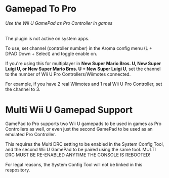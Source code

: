 # Gamepad To Pro
###### Use the Wii U GamePad as Pro Controller in games

The plugin is not active on system apps.

To use, set channel (controller number) in the Aroma config menu (L + DPAD Down + Select) and toggle enable on.

If you're using this for multiplayer in **New Super Mario Bros. U, New Super Luigi U, or New Super Mario Bros. U + New Super Luigi U**, set the channel to the number of Wii U Pro Controllers/Wiimotes connected. 

For example, if you have 2 real Wiimotes and 1 real Wii U Pro Controller, set the channel to 3.

# Multi Wii U Gamepad Support
GamePad to Pro supports two Wii U gamepads to be used in games as Pro Controllers as well, or even just the second GamePad to be used as an emulated Pro Controller.

This requires the Multi DRC setting to be enabled in the System Config Tool, and the second Wii U GamePad to be paired using the same tool. MULTI DRC MUST BE RE-ENABLED ANYTIME THE CONSOLE IS REBOOTED!

For legal reasons, the System Config Tool will not be linked in this respository.
